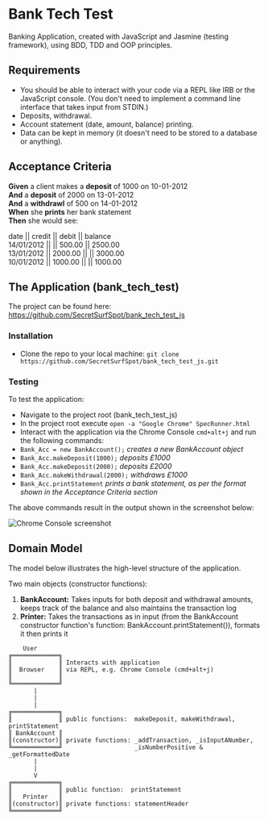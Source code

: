 # Bank Tech Test

Banking Application, created with JavaScript and Jasmine (testing framework), using BDD, TDD and OOP principles.

## Requirements

- You should be able to interact with your code via a REPL like IRB or the JavaScript console. (You don't need to implement a command line interface that takes input from STDIN.)
- Deposits, withdrawal.
- Account statement (date, amount, balance) printing.
- Data can be kept in memory (it doesn't need to be stored to a database or anything).

## Acceptance Criteria

**Given** a client makes a **deposit** of 1000 on 10-01-2012 <br />
**And** a **deposit** of 2000 on 13-01-2012 <br />
**And** a **withdrawl** of 500 on 14-01-2012 <br />
**When** she **prints** her bank statement <br />
**Then** she would see: <br />

date || credit || debit || balance <br />
14/01/2012 || || 500.00 || 2500.00 <br />
13/01/2012 || 2000.00 || || 3000.00 <br />
10/01/2012 || 1000.00 || || 1000.00 <br />

## The Application (bank_tech_test)

The project can be found here:
https://github.com/SecretSurfSpot/bank_tech_test_js

### Installation
- Clone the repo to your local machine:
`git clone https://github.com/SecretSurfSpot/bank_tech_test_js.git`

### Testing
To test the application:
- Navigate to the project root (bank_tech_test_js)
- In the project root execute `open -a "Google Chrome" SpecRunner.html`
- Interact with the application via the Chrome Console `cmd+alt+j` and run the following commands:
- `Bank_Acc = new BankAccount();` *creates a new BankAccount object*
- `Bank_Acc.makeDeposit(1000);` *deposits £1000*
- `Bank_Acc.makeDeposit(2000);` *deposits £2000*
- `Bank_Acc.makeWithdrawal(2000);` *withdraws £1000*
- `Bank_Acc.printStatement` *prints a bank statement, as per the format shown in the Acceptance Criteria section*

The above commands result in the output shown in the screenshot below:

![Chrome Console screenshot]()

## Domain Model

The model below illustrates the high-level structure of the application.

Two main objects (constructor functions):

1. **BankAccount:** Takes inputs for both deposit and withdrawal amounts, keeps track of the balance and also maintains the transaction log
2. **Printer:** Takes the transactions as in input (from the BankAccount constructor function's function: BankAccount.printStatement()), formats it then prints it

```
    User
╔═════════════╗  
║             ║ Interacts with application
║  Browser    ║ via REPL, e.g. Chrome Console (cmd+alt+j)     
║             ║
╚═════════════╝
       |
       |
       |                                   
╔═════════════╗     
║             ║ public functions:  makeDeposit, makeWithdrawal, printStatement
║ BankAccount ║                  
║(constructor)║ private functions: _addTransaction, _isInputANumber,            
╚═════════════╝                    _isNumberPositive & _getFormattedDate    
       |
       |
       V                             
╔═════════════╗
║             ║ public function:  printStatement
║   Printer   ║                  
║(constructor)║ private functions: statementHeader
╚═════════════╝            

```
